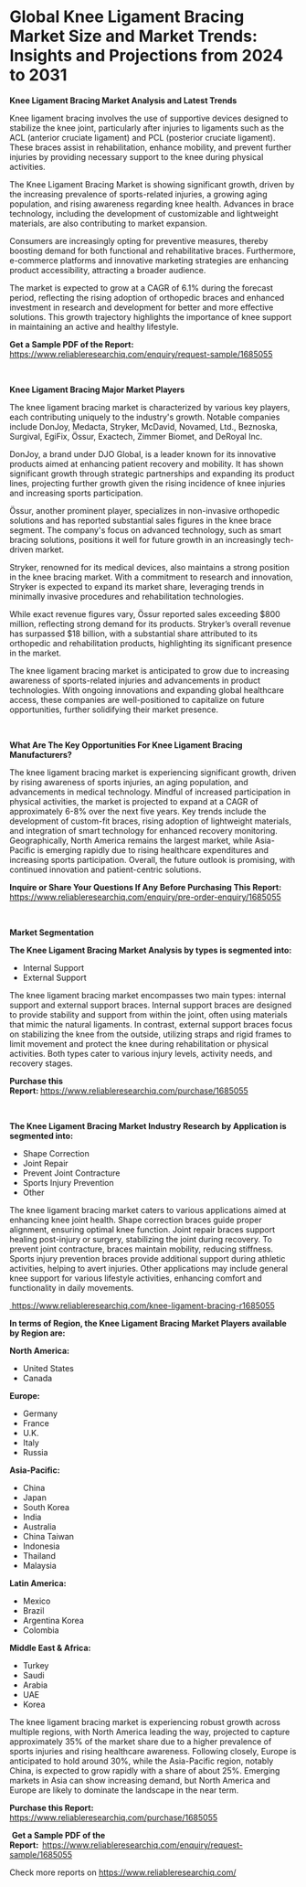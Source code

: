<p><h1>Global Knee Ligament Bracing Market Size and Market Trends: Insights and Projections from 2024 to 2031</h1></p><p><strong>Knee Ligament Bracing Market Analysis and Latest Trends</strong></p>
<p><p>Knee ligament bracing involves the use of supportive devices designed to stabilize the knee joint, particularly after injuries to ligaments such as the ACL (anterior cruciate ligament) and PCL (posterior cruciate ligament). These braces assist in rehabilitation, enhance mobility, and prevent further injuries by providing necessary support to the knee during physical activities. </p><p>The Knee Ligament Bracing Market is showing significant growth, driven by the increasing prevalence of sports-related injuries, a growing aging population, and rising awareness regarding knee health. Advances in brace technology, including the development of customizable and lightweight materials, are also contributing to market expansion. </p><p>Consumers are increasingly opting for preventive measures, thereby boosting demand for both functional and rehabilitative braces. Furthermore, e-commerce platforms and innovative marketing strategies are enhancing product accessibility, attracting a broader audience. </p><p>The market is expected to grow at a CAGR of 6.1% during the forecast period, reflecting the rising adoption of orthopedic braces and enhanced investment in research and development for better and more effective solutions. This growth trajectory highlights the importance of knee support in maintaining an active and healthy lifestyle.</p></p>
<p><strong>Get a Sample PDF of the Report:&nbsp;</strong> <a href="https://www.reliableresearchiq.com/enquiry/request-sample/1685055?utm_campaign=1906&utm_medium=2&utm_source=Github&utm_content=ia&utm_term=30122024&utm_id=knee-ligament-bracing">https://www.reliableresearchiq.com/enquiry/request-sample/1685055</a></p>
<p>&nbsp;</p>
<p><strong>Knee Ligament Bracing Major Market Players</strong></p>
<p><p>The knee ligament bracing market is characterized by various key players, each contributing uniquely to the industry's growth. Notable companies include DonJoy, Medacta, Stryker, McDavid, Novamed, Ltd., Beznoska, Surgival, EgiFix, Össur, Exactech, Zimmer Biomet, and DeRoyal Inc.</p><p>DonJoy, a brand under DJO Global, is a leader known for its innovative products aimed at enhancing patient recovery and mobility. It has shown significant growth through strategic partnerships and expanding its product lines, projecting further growth given the rising incidence of knee injuries and increasing sports participation.</p><p>Össur, another prominent player, specializes in non-invasive orthopedic solutions and has reported substantial sales figures in the knee brace segment. The company's focus on advanced technology, such as smart bracing solutions, positions it well for future growth in an increasingly tech-driven market.</p><p>Stryker, renowned for its medical devices, also maintains a strong position in the knee bracing market. With a commitment to research and innovation, Stryker is expected to expand its market share, leveraging trends in minimally invasive procedures and rehabilitation technologies.</p><p>While exact revenue figures vary, Össur reported sales exceeding $800 million, reflecting strong demand for its products. Stryker’s overall revenue has surpassed $18 billion, with a substantial share attributed to its orthopedic and rehabilitation products, highlighting its significant presence in the market.</p><p>The knee ligament bracing market is anticipated to grow due to increasing awareness of sports-related injuries and advancements in product technologies. With ongoing innovations and expanding global healthcare access, these companies are well-positioned to capitalize on future opportunities, further solidifying their market presence.</p></p>
<p>&nbsp;</p>
<p><strong>What Are The Key Opportunities For Knee Ligament Bracing Manufacturers?</strong></p>
<p><p>The knee ligament bracing market is experiencing significant growth, driven by rising awareness of sports injuries, an aging population, and advancements in medical technology. Mindful of increased participation in physical activities, the market is projected to expand at a CAGR of approximately 6-8% over the next five years. Key trends include the development of custom-fit braces, rising adoption of lightweight materials, and integration of smart technology for enhanced recovery monitoring. Geographically, North America remains the largest market, while Asia-Pacific is emerging rapidly due to rising healthcare expenditures and increasing sports participation. Overall, the future outlook is promising, with continued innovation and patient-centric solutions.</p></p>
<p><strong>Inquire or Share Your Questions If Any Before Purchasing This Report:</strong> <a href="https://www.reliableresearchiq.com/enquiry/pre-order-enquiry/1685055?utm_campaign=1906&utm_medium=2&utm_source=Github&utm_content=ia&utm_term=30122024&utm_id=knee-ligament-bracing">https://www.reliableresearchiq.com/enquiry/pre-order-enquiry/1685055</a></p>
<p>&nbsp;</p>
<p><strong>Market Segmentation</strong></p>
<p><strong>The Knee Ligament Bracing Market Analysis by types is segmented into:</strong></p>
<p><ul><li>Internal Support</li><li>External Support</li></ul></p>
<p><p>The knee ligament bracing market encompasses two main types: internal support and external support braces. Internal support braces are designed to provide stability and support from within the joint, often using materials that mimic the natural ligaments. In contrast, external support braces focus on stabilizing the knee from the outside, utilizing straps and rigid frames to limit movement and protect the knee during rehabilitation or physical activities. Both types cater to various injury levels, activity needs, and recovery stages.</p></p>
<p><strong>Purchase this Report:&nbsp;</strong><a href="https://www.reliableresearchiq.com/purchase/1685055?utm_campaign=1906&utm_medium=2&utm_source=Github&utm_content=ia&utm_term=30122024&utm_id=knee-ligament-bracing">https://www.reliableresearchiq.com/purchase/1685055</a></p>
<p>&nbsp;</p>
<p><strong>The Knee Ligament Bracing Market Industry Research by Application is segmented into:</strong></p>
<p><ul><li>Shape Correction</li><li>Joint Repair</li><li>Prevent Joint Contracture</li><li>Sports Injury Prevention</li><li>Other</li></ul></p>
<p><p>The knee ligament bracing market caters to various applications aimed at enhancing knee joint health. Shape correction braces guide proper alignment, ensuring optimal knee function. Joint repair braces support healing post-injury or surgery, stabilizing the joint during recovery. To prevent joint contracture, braces maintain mobility, reducing stiffness. Sports injury prevention braces provide additional support during athletic activities, helping to avert injuries. Other applications may include general knee support for various lifestyle activities, enhancing comfort and functionality in daily movements.</p></p>
<p><a href="https://www.reliableresearchiq.com/knee-ligament-bracing-r1685055?utm_campaign=1906&utm_medium=2&utm_source=Github&utm_content=ia&utm_term=30122024&utm_id=knee-ligament-bracing">&nbsp;https://www.reliableresearchiq.com/knee-ligament-bracing-r1685055</a></p>
<p><strong>In terms of Region, the Knee Ligament Bracing Market Players available by Region are:</strong></p>
<p>
    <p> <strong> North America: </strong>
        <ul>
            <li>United States</li>
            <li>Canada</li>
        </ul>
        </p> 
    <p> <strong> Europe: </strong>
        <ul>
            <li>Germany</li>
            <li>France</li>
            <li>U.K.</li>
            <li>Italy</li>
            <li>Russia</li>
        </ul>
        </p> 
    <p> <strong> Asia-Pacific: </strong>
        <ul>
            <li>China</li>
            <li>Japan</li>
            <li>South Korea</li>
            <li>India</li>
            <li>Australia</li>
            <li>China Taiwan</li>
            <li>Indonesia</li>
            <li>Thailand</li>
            <li>Malaysia</li>
        </ul>
        </p> 
    <p> <strong> Latin America: </strong>
        <ul>
            <li>Mexico</li>
            <li>Brazil</li>
            <li>Argentina Korea</li>
            <li>Colombia</li>
        </ul>
        </p> 
    <p> <strong> Middle East & Africa: </strong>
        <ul>
            <li>Turkey</li>
            <li>Saudi</li>
            <li>Arabia</li>
            <li>UAE</li>
            <li>Korea</li>
        </ul>
    </p>
    </p>
<p><p>The knee ligament bracing market is experiencing robust growth across multiple regions, with North America leading the way, projected to capture approximately 35% of the market share due to a higher prevalence of sports injuries and rising healthcare awareness. Following closely, Europe is anticipated to hold around 30%, while the Asia-Pacific region, notably China, is expected to grow rapidly with a share of about 25%. Emerging markets in Asia can show increasing demand, but North America and Europe are likely to dominate the landscape in the near term.</p></p>
<p><strong>Purchase this Report: </strong><a href="https://www.reliableresearchiq.com/purchase/1685055?utm_campaign=1906&utm_medium=2&utm_source=Github&utm_content=ia&utm_term=30122024&utm_id=knee-ligament-bracing">https://www.reliableresearchiq.com/purchase/1685055</a></p>
<p>&nbsp;<strong>Get a Sample PDF of the Report:&nbsp;&nbsp;</strong><a href="https://www.reliableresearchiq.com/enquiry/request-sample/1685055?utm_campaign=1906&utm_medium=2&utm_source=Github&utm_content=ia&utm_term=30122024&utm_id=knee-ligament-bracing">https://www.reliableresearchiq.com/enquiry/request-sample/1685055</a></p>
<p><strong></strong></p>
<p>Check more reports on <a href="https://www.reliableresearchiq.com/?utm_campaign=1906&utm_medium=2&utm_source=Github&utm_content=ia&utm_term=30122024&utm_id=knee-ligament-bracing">https://www.reliableresearchiq.com/</a></p>